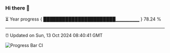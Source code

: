 ### Hi there 👋

⏳ Year progress { ███████████████████████▁▁▁▁▁▁▁ } 78.24 %

---

⏰ Updated on Sun, 13 Oct 2024 08:40:41 GMT

![Progress Bar CI](https://github.com/IshwaranRudhara/GIT-ACTION/workflows/Progress%20Bar%20CI/badge.svg)
